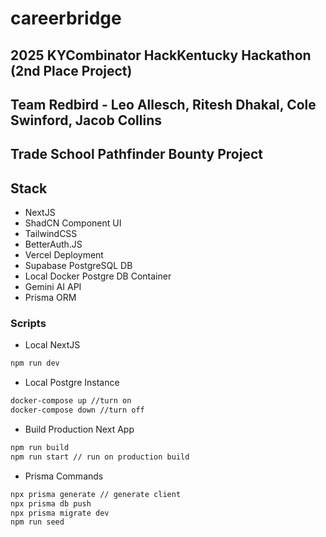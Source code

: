 # careerbridge

## 2025 KYCombinator HackKentucky Hackathon (2nd Place Project)
## Team Redbird - Leo Allesch, Ritesh Dhakal, Cole Swinford, Jacob Collins

## Trade School Pathfinder Bounty Project

## Stack

- NextJS
- ShadCN Component UI
- TailwindCSS
- BetterAuth.JS
- Vercel Deployment
- Supabase PostgreSQL DB
- Local Docker Postgre DB Container
- Gemini AI API
- Prisma ORM


### Scripts

- Local NextJS
```bash
npm run dev
```
- Local Postgre Instance
```bash
docker-compose up //turn on
docker-compose down //turn off
```

- Build Production Next App
```bash
npm run build
npm run start // run on production build
```

 - Prisma Commands
```bash
npx prisma generate // generate client
npx prisma db push
npx prisma migrate dev
npm run seed
```

